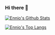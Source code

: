 ### Hi there 👋


[![Ennio's Github Stats](https://github-readme-stats.vercel.app/api?username=ennioVisco&show_icons=true)](https://github.com/anuraghazra/github-readme-stats)

[![Ennio's Top Langs](https://github-readme-stats.vercel.app/api/top-langs/?username=ennioVisco&hide=Game%20Maker%20Language,Lex,Yacc&langs_count=10&layout=compact)](https://github.com/anuraghazra/github-readme-stats)


<!--
**ennioVisco/ennioVisco** is a ✨ _special_ ✨ repository because its `README.md` (this file) appears on your GitHub profile.

Here are some ideas to get you started:

- 🔭 I’m currently working on ...
- 🌱 I’m currently learning ...
- 👯 I’m looking to collaborate on ...
- 🤔 I’m looking for help with ...
- 💬 Ask me about ...
- 📫 How to reach me: ...
- 😄 Pronouns: ...
- ⚡ Fun fact: ...
-->
